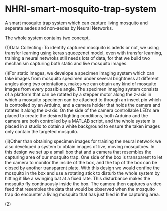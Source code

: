 # NHRI-smart-mosquito-trap-system
A smart mosquito trap system which can capture living mosquito and seperate aedes and non-aedes by Neural Networks.

The whole system contains two concept,

(1)Data Collecting: To identify captured mosquito is adeds or not, we using transfer learning using keras squeezenet model, even with transfer learning, training a neural netwroks still needs lots of data, for that we build two mechanism capturing both static and live mosquito images.

(i)For static images, we develope a specimen imaging system which can take images from mosquito specimen under several brightness at different angles along two orientations, makes we can obtain any kind of mosquito images from every possible angle. The specimen imaging system consists of a platform that can be rotated by a stepper motor along the z-axis in which a mosquito specimen can be attached to through an insect pin  which is controlled by an Arduino, and a camera holder that holds the camera and rotates it along the x-axis. On the side of the camera controllable LED’s are placed to create the desired lighting conditions, both Arduino and the camera are both controlled by a MATLAB script, and the whole system is placed in a studio to obtain a white background to ensure the taken images only contain the targeted mosquito.

(ii)Other than obtaining specimen images for training the neural network we also developed a system to obtain images of live, moving mosquitoes. In this design we set up a small box that and a camera that resembles the capturing area of our mosquito trap. One side of the box is transparent to let the camera to monitor the inside of the box, and the top of the box can be closed by another transparent plate. With this design we would confine the mosquito in the box and use a rotating stick to disturb the whole system by hitting it like a swinging bat at a fixed rate. This disturbance makes the mosquito fly continuously inside the box. The camera then captures a video feed that resembles the data that would be observed when the mosquito trap do encounter a living mosquito that has just flied in the capturing area.

(2)

